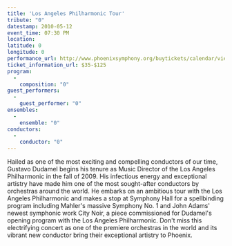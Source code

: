```yaml
---
title: 'Los Angeles Philharmonic Tour'
tribute: "0"
datestamp: 2010-05-12
event_time: 07:30 PM
location: 
latitude: 0
longitude: 0
performance_url: http://www.phoenixsymphony.org/buytickets/calendar/view.aspx?id=3840
ticket_information_url: $35-$125
program: 
  -
    composition: "0"
guest_performers: 
  -
    guest_performer: "0"
ensembles: 
  -
    ensemble: "0"
conductors: 
  -
    conductor: "0"
---
```

Hailed as one of the most exciting and compelling conductors of our time, Gustavo Dudamel begins his tenure as Music Director of the Los Angeles Philharmonic in the fall of 2009. His infectious energy and exceptional artistry have made him one of the most sought-after conductors by orchestras around the world. He embarks on an ambitious tour with the Los Angeles Philharmonic and makes a stop at Symphony Hall for a spellbinding program including Mahler's massive Symphony No. 1 and John Adams' newest symphonic work City Noir, a piece commissioned for Dudamel's opening program with the Los Angeles Philharmonic. Don't miss this electrifying concert as one of the premiere orchestras in the world and its vibrant new conductor bring their exceptional artistry to Phoenix.